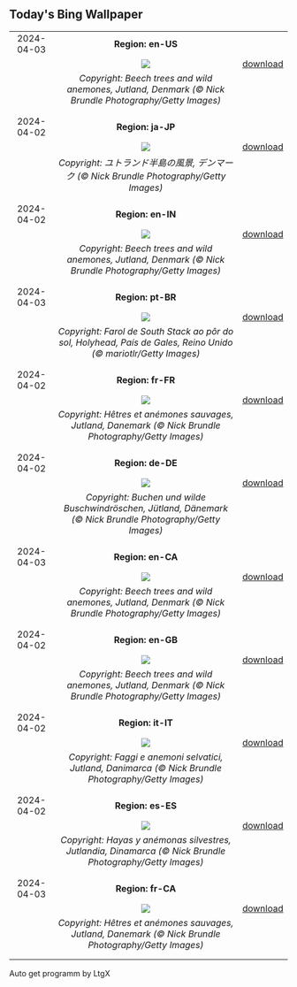## Today's Bing Wallpaper
|      |      |      |
| :----: | :----: | :----: |
|2024-04-03|**Region: en-US**||
||![](https://www.bing.com/th?id=OHR.JutlandSpring_EN-US3202382460_UHD.jpg&pid=hp&w=1152&h=648&rs=1&c=4)| [download](https://www.bing.com/th?id=OHR.JutlandSpring_EN-US3202382460_UHD.jpg)|
||*Copyright: Beech trees and wild anemones, Jutland, Denmark (© Nick Brundle Photography/Getty Images)*
||
|||
|2024-04-02|**Region: ja-JP**||
||![](https://www.bing.com/th?id=OHR.JutlandSpring_JA-JP6178777806_UHD.jpg&pid=hp&w=1152&h=648&rs=1&c=4)| [download](https://www.bing.com/th?id=OHR.JutlandSpring_JA-JP6178777806_UHD.jpg)|
||*Copyright: ユトランド半島の風景, デンマーク (© Nick Brundle Photography/Getty Images)*
||
|||
|2024-04-02|**Region: en-IN**||
||![](https://www.bing.com/th?id=OHR.JutlandSpring_EN-IN7251097604_UHD.jpg&pid=hp&w=1152&h=648&rs=1&c=4)| [download](https://www.bing.com/th?id=OHR.JutlandSpring_EN-IN7251097604_UHD.jpg)|
||*Copyright: Beech trees and wild anemones, Jutland, Denmark (© Nick Brundle Photography/Getty Images)*
||
|||
|2024-04-03|**Region: pt-BR**||
||![](https://www.bing.com/th?id=OHR.SouthStackLight_PT-BR0876989984_UHD.jpg&pid=hp&w=1152&h=648&rs=1&c=4)| [download](https://www.bing.com/th?id=OHR.SouthStackLight_PT-BR0876989984_UHD.jpg)|
||*Copyright: Farol de South Stack ao pôr do sol, Holyhead, País de Gales, Reino Unido (© mariotlr/Getty Images)*
||
|||
|2024-04-02|**Region: fr-FR**||
||![](https://www.bing.com/th?id=OHR.JutlandSpring_FR-FR9511410007_UHD.jpg&pid=hp&w=1152&h=648&rs=1&c=4)| [download](https://www.bing.com/th?id=OHR.JutlandSpring_FR-FR9511410007_UHD.jpg)|
||*Copyright: Hêtres et anémones sauvages, Jutland, Danemark (© Nick Brundle Photography/Getty Images)*
||
|||
|2024-04-02|**Region: de-DE**||
||![](https://www.bing.com/th?id=OHR.JutlandSpring_DE-DE6705207300_UHD.jpg&pid=hp&w=1152&h=648&rs=1&c=4)| [download](https://www.bing.com/th?id=OHR.JutlandSpring_DE-DE6705207300_UHD.jpg)|
||*Copyright: Buchen und wilde Buschwindröschen, Jütland, Dänemark (© Nick Brundle Photography/Getty Images)*
||
|||
|2024-04-03|**Region: en-CA**||
||![](https://www.bing.com/th?id=OHR.JutlandSpring_EN-CA0874464539_UHD.jpg&pid=hp&w=1152&h=648&rs=1&c=4)| [download](https://www.bing.com/th?id=OHR.JutlandSpring_EN-CA0874464539_UHD.jpg)|
||*Copyright: Beech trees and wild anemones, Jutland, Denmark (© Nick Brundle Photography/Getty Images)*
||
|||
|2024-04-02|**Region: en-GB**||
||![](https://www.bing.com/th?id=OHR.JutlandSpring_EN-GB1991600575_UHD.jpg&pid=hp&w=1152&h=648&rs=1&c=4)| [download](https://www.bing.com/th?id=OHR.JutlandSpring_EN-GB1991600575_UHD.jpg)|
||*Copyright: Beech trees and wild anemones, Jutland, Denmark (© Nick Brundle Photography/Getty Images)*
||
|||
|2024-04-02|**Region: it-IT**||
||![](https://www.bing.com/th?id=OHR.JutlandSpring_IT-IT3723976885_UHD.jpg&pid=hp&w=1152&h=648&rs=1&c=4)| [download](https://www.bing.com/th?id=OHR.JutlandSpring_IT-IT3723976885_UHD.jpg)|
||*Copyright: Faggi e anemoni selvatici, Jutland, Danimarca (© Nick Brundle Photography/Getty Images)*
||
|||
|2024-04-02|**Region: es-ES**||
||![](https://www.bing.com/th?id=OHR.JutlandSpring_ES-ES9886348843_UHD.jpg&pid=hp&w=1152&h=648&rs=1&c=4)| [download](https://www.bing.com/th?id=OHR.JutlandSpring_ES-ES9886348843_UHD.jpg)|
||*Copyright: Hayas y anémonas silvestres, Jutlandia, Dinamarca (© Nick Brundle Photography/Getty Images)*
||
|||
|2024-04-03|**Region: fr-CA**||
||![](https://www.bing.com/th?id=OHR.JutlandSpring_FR-CA6761132872_UHD.jpg&pid=hp&w=1152&h=648&rs=1&c=4)| [download](https://www.bing.com/th?id=OHR.JutlandSpring_FR-CA6761132872_UHD.jpg)|
||*Copyright: Hêtres et anémones sauvages, Jutland, Danemark (© Nick Brundle Photography/Getty Images)*
||
|||

Auto get programm by LtgX
